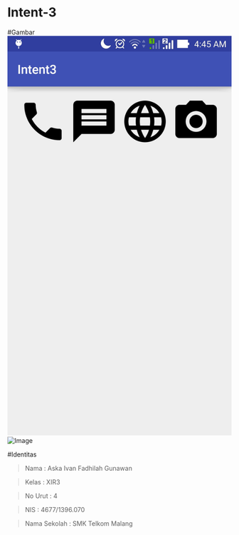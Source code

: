 # Intent-3

#Gambar
  ![Image](https://github.com/AskaIvan/Intent-3/blob/master/Intent3_1.jpg)
  ![Image](https://github.com/AskaIvan/Intent-2/blob/master/Intent3_2.jpg)
  
#Identitas
  > Nama  : Aska Ivan Fadhilah Gunawan
  
  > Kelas : XIR3
  
  > No Urut : 4
  
  > NIS : 4677/1396.070
  
  > Nama Sekolah : SMK Telkom Malang
